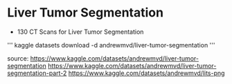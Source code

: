 # Liver Tumor Segmentation
* 130 CT Scans for Liver Tumor Segmentation

'''
kaggle datasets download -d andrewmvd/liver-tumor-segmentation
'''

source:
https://www.kaggle.com/datasets/andrewmvd/liver-tumor-segmentation
https://www.kaggle.com/datasets/andrewmvd/liver-tumor-segmentation-part-2
https://www.kaggle.com/datasets/andrewmvd/lits-png

